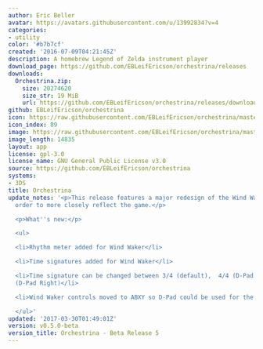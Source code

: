 ```yaml
---
author: Eric Beller
avatar: https://avatars.githubusercontent.com/u/13992834?v=4
categories:
- utility
color: '#b7b7cf'
created: '2016-07-09T04:21:45Z'
description: A homebrew Legend of Zelda instrument player
download_page: https://github.com/EBLeifEricson/orchestrina/releases
downloads:
  Orchestrina.zip:
    size: 20274620
    size_str: 19 MiB
    url: https://github.com/EBLeifEricson/orchestrina/releases/download/v0.5.0-beta/Orchestrina.zip
github: EBLeifEricson/orchestrina
icon: https://raw.githubusercontent.com/EBLeifEricson/orchestrina/master/meta/icon.png
icon_index: 89
image: https://raw.githubusercontent.com/EBLeifEricson/orchestrina/master/meta/banner2.png
image_length: 14835
layout: app
license: gpl-3.0
license_name: GNU General Public License v3.0
source: https://github.com/EBLeifEricson/orchestrina
systems:
- 3DS
title: Orchestrina
update_notes: '<p>This release features a major redesign of the Wind Waker baton in
  order to more closely reflect the game.</p>

  <p>What''s new:</p>

  <ul>

  <li>Rhythm meter added for Wind Waker</li>

  <li>Time signatures added for Wind Waker</li>

  <li>Time signature can be changed between 3/4 (default),  4/4 (D-Pad Left) and 6/4
  (D-Pad Right)</li>

  <li>Wind Waker controls moved to ABXY so D-Pad could be used for the above</li>

  </ul>'
updated: '2017-03-30T01:49:01Z'
version: v0.5.0-beta
version_title: Orchestrina - Beta Release 5
---
```


